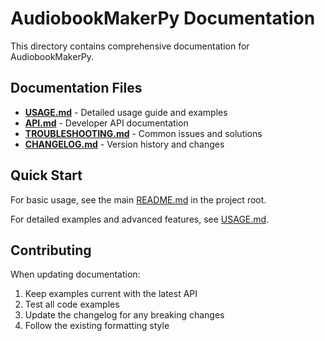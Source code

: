# AudiobookMakerPy Documentation

This directory contains comprehensive documentation for AudiobookMakerPy.

## Documentation Files

- **[USAGE.md](USAGE.md)** - Detailed usage guide and examples
- **[API.md](API.md)** - Developer API documentation
- **[TROUBLESHOOTING.md](TROUBLESHOOTING.md)** - Common issues and solutions
- **[CHANGELOG.md](CHANGELOG.md)** - Version history and changes

## Quick Start

For basic usage, see the main [README.md](../README.md) in the project root.

For detailed examples and advanced features, see [USAGE.md](USAGE.md).

## Contributing

When updating documentation:

1. Keep examples current with the latest API
2. Test all code examples
3. Update the changelog for any breaking changes
4. Follow the existing formatting style